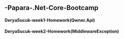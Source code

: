 ## -Papara-.Net-Core-Bootcamp
#### DeryaSucuk-week1-Homework(Qwner.Api)
#### DeryaSucuk-week2-Homework(MiddlewareException)
